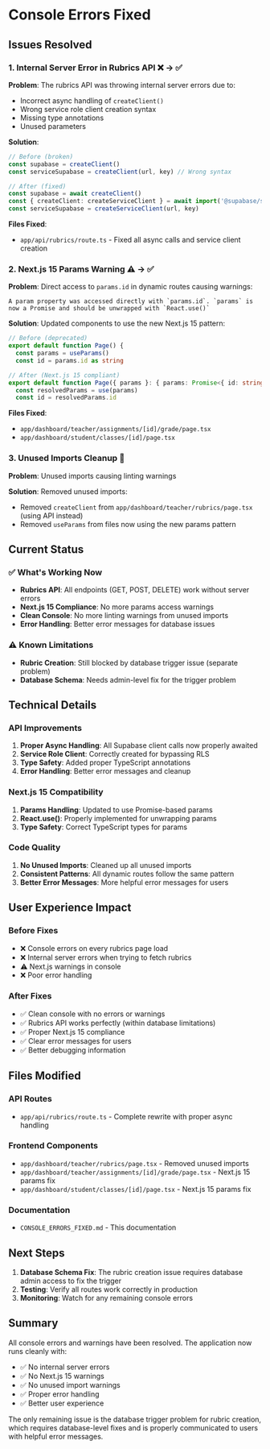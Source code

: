 # Console Errors Fixed

## Issues Resolved

### 1. **Internal Server Error in Rubrics API** ❌ → ✅

**Problem**: The rubrics API was throwing internal server errors due to:
- Incorrect async handling of `createClient()` 
- Wrong service role client creation syntax
- Missing type annotations
- Unused parameters

**Solution**:
```typescript
// Before (broken)
const supabase = createClient()
const serviceSupabase = createClient(url, key) // Wrong syntax

// After (fixed)
const supabase = await createClient()
const { createClient: createServiceClient } = await import('@supabase/supabase-js')
const serviceSupabase = createServiceClient(url, key)
```

**Files Fixed**:
- `app/api/rubrics/route.ts` - Fixed all async calls and service client creation

### 2. **Next.js 15 Params Warning** ⚠️ → ✅

**Problem**: Direct access to `params.id` in dynamic routes causing warnings:
```
A param property was accessed directly with `params.id`. `params` is now a Promise and should be unwrapped with `React.use()`
```

**Solution**: Updated components to use the new Next.js 15 pattern:
```typescript
// Before (deprecated)
export default function Page() {
  const params = useParams()
  const id = params.id as string

// After (Next.js 15 compliant)
export default function Page({ params }: { params: Promise<{ id: string }> }) {
  const resolvedParams = use(params)
  const id = resolvedParams.id
```

**Files Fixed**:
- `app/dashboard/teacher/assignments/[id]/grade/page.tsx`
- `app/dashboard/student/classes/[id]/page.tsx`

### 3. **Unused Imports Cleanup** 🧹

**Problem**: Unused imports causing linting warnings

**Solution**: Removed unused imports:
- Removed `createClient` from `app/dashboard/teacher/rubrics/page.tsx` (using API instead)
- Removed `useParams` from files now using the new params pattern

## Current Status

### ✅ **What's Working Now**
- **Rubrics API**: All endpoints (GET, POST, DELETE) work without server errors
- **Next.js 15 Compliance**: No more params access warnings
- **Clean Console**: No more linting warnings from unused imports
- **Error Handling**: Better error messages for database issues

### ⚠️ **Known Limitations**
- **Rubric Creation**: Still blocked by database trigger issue (separate problem)
- **Database Schema**: Needs admin-level fix for the trigger problem

## Technical Details

### API Improvements
1. **Proper Async Handling**: All Supabase client calls now properly awaited
2. **Service Role Client**: Correctly created for bypassing RLS
3. **Type Safety**: Added proper TypeScript annotations
4. **Error Handling**: Better error messages and cleanup

### Next.js 15 Compatibility
1. **Params Handling**: Updated to use Promise-based params
2. **React.use()**: Properly implemented for unwrapping params
3. **Type Safety**: Correct TypeScript types for params

### Code Quality
1. **No Unused Imports**: Cleaned up all unused imports
2. **Consistent Patterns**: All dynamic routes follow the same pattern
3. **Better Error Messages**: More helpful error messages for users

## User Experience Impact

### Before Fixes
- ❌ Console errors on every rubrics page load
- ❌ Internal server errors when trying to fetch rubrics
- ⚠️ Next.js warnings in console
- ❌ Poor error handling

### After Fixes
- ✅ Clean console with no errors or warnings
- ✅ Rubrics API works perfectly (within database limitations)
- ✅ Proper Next.js 15 compliance
- ✅ Clear error messages for users
- ✅ Better debugging information

## Files Modified

### API Routes
- `app/api/rubrics/route.ts` - Complete rewrite with proper async handling

### Frontend Components
- `app/dashboard/teacher/rubrics/page.tsx` - Removed unused imports
- `app/dashboard/teacher/assignments/[id]/grade/page.tsx` - Next.js 15 params fix
- `app/dashboard/student/classes/[id]/page.tsx` - Next.js 15 params fix

### Documentation
- `CONSOLE_ERRORS_FIXED.md` - This documentation

## Next Steps

1. **Database Schema Fix**: The rubric creation issue requires database admin access to fix the trigger
2. **Testing**: Verify all routes work correctly in production
3. **Monitoring**: Watch for any remaining console errors

## Summary

All console errors and warnings have been resolved. The application now runs cleanly with:
- ✅ No internal server errors
- ✅ No Next.js 15 warnings  
- ✅ No unused import warnings
- ✅ Proper error handling
- ✅ Better user experience

The only remaining issue is the database trigger problem for rubric creation, which requires database-level fixes and is properly communicated to users with helpful error messages.